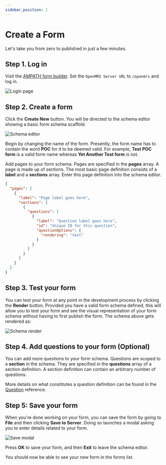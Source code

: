 ```yaml
---
sidebar_position: 1
---
```


# Create a Form

Let's take you from zero to published in just a few minutes.

## Step 1. Log in

Visit the [AMPATH form builder](https://openmrs-spa.org/formbuilder/#/login). Set the `OpenMRS Server URL` to `/openmrs` and log in.

![Login page](/img/login.png)

## Step 2. Create a form

Click the **Create New** button. You will be directed to the schema editor showing a basic form schema scaffold.

![Schema editor](/img/schema-editor.png)

Begin by changing the name of the form. Presently, the form name has to contain the word **POC** for it to be deemed valid. For example, **Test POC form** is a valid form name whereas **Yet Another Test form** is not.

Add pages to your form schema. Pages are specified in the **pages** array. A page is made up of sections. The most basic page definition consists of a **label** and a **sections** array. Enter this page definition into the schema editor.

```json
{
  "pages": [
    {
      "label": "Page label goes here",
      "sections": [
        {
          "questions": [
            {
              "label": "Question label goes here",
              "id": "Unique ID for this question",
              "questionOptions": {
                "rendering": "text"
              }
            }
          ]
        }
      ]
    }
  ]
}
```

## Step 3. Test your form

You can test your form at any point in the development process by clicking the **Render** button. Provided you have a valid form schema defined, this will allow you to test your form and see the visual representation of your form schema without having to first publish the form. The schema above gets rendered as:

![Schema render](/img/schema-render.png)

## Step 4. Add questions to your form (Optional)

You can add more questions to your form schema. Questions are scoped to a **section** in the schema. They are specified in the **questions** array of a section definition. A section definition can contain an arbitrary number of questions.

More details on what constitutes a question definition can be found in the [Question](/platform/core-concepts#question) reference.

## Step 5: Save your form

When you're done working on your form, you can save the form by going to **File** and then clicking **Save to Server**. Doing so launches a modal asking you to enter details related to your form.

![Save modal](/img/save-modal.png)

Press **OK** to save your form, and then **Exit** to leave the schema editor.

You should now be able to see your new form in the forms list.
